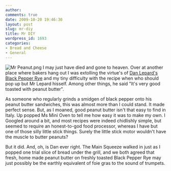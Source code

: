 ```yaml
---
author:
comments: true
date: 2009-10-20 19:46:30
layout: post
slug: mr-diy
title: Mr DIY
wordpress_id: 1693
categories:
- Bread and Cheese
- General
---
```


![Mr Peanut.png](/uploads/2009/10/Mr-Peanut.png) I may just have died and gone to heaven. Over at another place where bakers hang out I was extolling the virtue's of [Dan Lepard's Black Pepper Rye](http://jeremycherfas.net/2009/10/18/dan-lepards-black-pepper-rye/) and my tiny difficulty with the recipe when who should pop up but Mr Lepard hisself. Among other things, he said "It's very good toasted with peanut butter".

As someone who regularly grinds a smidgen of black pepper onto his peanut butter sandwiches, this was almost more than I could stand. It made perfect sense. But, as I moaned, good peanut butter isn't that easy to find in Italy. Up popped Ms Mini Oven to tell me how easy it was to make my own. I Googled around a bit, and most recipes were indeed chidlishly simple, but seemed to require an honest-to-god food processor, whereas I have but one of those silly little stick things. Surely the little stick motor wouldn't have the muscle to butter peanuts?

But it did. And, oh, is Dan ever right. The Main Squeeze walked in just as I popped one trial slice of bread under the grill, and we both agreed that fresh, home made peanut butter on freshly toasted Black Pepper Rye may just possibly be the earthly equivalent of foie gras to the sound of trumpets.
